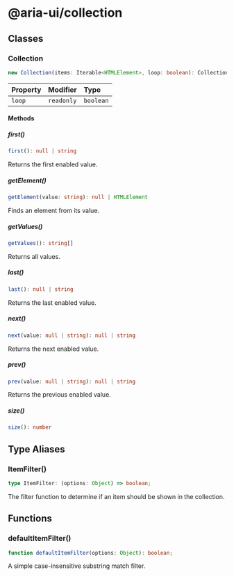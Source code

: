 # @aria-ui/collection

## Classes

### Collection

```ts
new Collection(items: Iterable<HTMLElement>, loop: boolean): Collection
```

| Property | Modifier   | Type      |
| :------- | :--------- | :-------- |
| `loop`   | `readonly` | `boolean` |

#### Methods

##### first()

```ts
first(): null | string
```

Returns the first enabled value.

##### getElement()

```ts
getElement(value: string): null | HTMLElement
```

Finds an element from its value.

##### getValues()

```ts
getValues(): string[]
```

Returns all values.

##### last()

```ts
last(): null | string
```

Returns the last enabled value.

##### next()

```ts
next(value: null | string): null | string
```

Returns the next enabled value.

##### prev()

```ts
prev(value: null | string): null | string
```

Returns the previous enabled value.

##### size()

```ts
size(): number
```

## Type Aliases

### ItemFilter()

```ts
type ItemFilter: (options: Object) => boolean;
```

The filter function to determine if an item should be shown in the collection.

## Functions

### defaultItemFilter()

```ts
function defaultItemFilter(options: Object): boolean;
```

A simple case-insensitive substring match filter.
